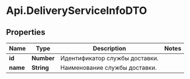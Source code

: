 # Api.DeliveryServiceInfoDTO

## Properties

Name | Type | Description | Notes
------------ | ------------- | ------------- | -------------
**id** | **Number** | Идентификатор службы доставки. | 
**name** | **String** | Наименование службы доставки. | 


